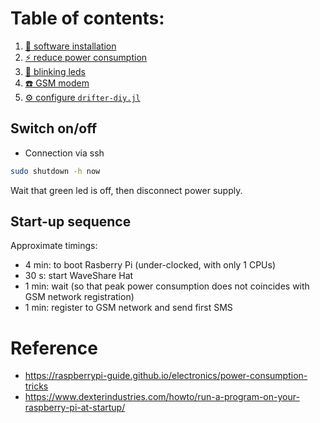 


# Table of contents:


1. [💾 software installation](01-software-installation.md)
1. [⚡ reduce power consumption](02-reduce-power-consumption.md)
1. [🚨 blinking leds](03-blinking-leds.md)
1. [☎️ GSM modem](04-GSM-modem.md)
1. [⚙️ configure `drifter-diy.jl`](05-configure-drifter-diy.md)


## Switch on/off

* Connection via ssh

``` bash
sudo shutdown -h now
```

Wait that green led is off, then disconnect power supply.

## Start-up sequence

Approximate timings:

* 4 min: to boot Rasberry Pi (under-clocked, with only 1 CPUs)
* 30 s: start WaveShare Hat
* 1 min: wait (so that peak power consumption does not coincides with GSM network registration)
* 1 min: register to GSM network and send first SMS




# Reference


* https://raspberrypi-guide.github.io/electronics/power-consumption-tricks
* https://www.dexterindustries.com/howto/run-a-program-on-your-raspberry-pi-at-startup/

